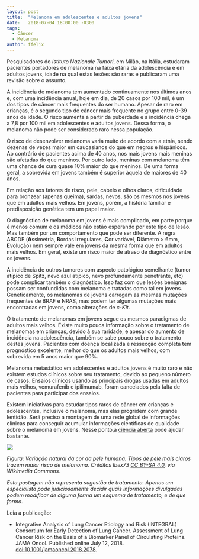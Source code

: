 ```yaml
---
layout: post
title:  "Melanoma em adolescentes e adultos jovens"
date:   2018-07-04 18:00:00 -0300
tags:
  - Câncer
  - Melanoma
author: ffelix
---
```

Pesquisadores do _Istituto Nazionale Tumori_, em Milão, na Itália, estudaram pacientes portadores de melanoma na faixa etária da adolescência e em adultos jovens, idade na qual estas lesões são raras e publicaram uma revisão sobre o assunto.
<!--more-->

A incidência de melanoma tem aumentado continuamente nos últimos anos e, com uma incidência anual, hoje em dia, de 20 casos por 100 mil, é um dos tipos de câncer mais frequentes do ser humano. Apesar de raro em crianças, é o segundo tipo de câncer mais frequente no grupo entre 0-39 anos de idade. O risco aumenta a partir da puberdade e a incidência chega a 7,8 por 100 mil em adolescentes e adultos jovens. Dessa forma, o melanoma não pode ser considerado raro nessa população.

O risco de desenvolver melanoma varia muito de acordo com a etnia, sendo dezenas de vezes maior em caucasianos do que em negros e hispânicos. Ao contrário de pacientes acima de 40 anos, nos mais jovens mais meninas são afetadas do que meninos. Por outro lado, meninas com melanoma têm uma chance de cura quase 10% maior do que meninos. De uma forma geral, a sobrevida em jovens também é superior àquela de maiores de 40 anos.

Em relação aos fatores de risco, pele, cabelo e olhos claros, dificuldade para bronzear (apenas queima), sardas, nevos, são os mesmos nos jovens que em adultos mais velhos. Em jovens, porém, a história familiar e predisposição genética tem um papel maior.

O diagnóstico de melanoma em jovens é mais complicado, em parte porque é menos comum e os médicos não estão esperando por este tipo de lesão. Mas também por um comportamento que pode ser diferente. A regra ABCDE (**A**ssimetria, **B**ordas irregulares, **C**or variável, **D**iâmetro > 6mm, **E**volução) nem sempre vale em jovens da mesma forma que em adultos mais velhos. Em geral, existe um risco maior de atraso de diagnóstico entre os jovens.

A incidência de outros tumores com aspecto patológico semelhante (tumor atípico de Spitz, nevo azul atípico, nevo profundamente penetrante, etc) pode complicar também o diagnóstico. Isso faz com que lesões benignas possam ser confundidas com melanoma e tratadas como tal em jovens. Geneticamente, os melanomas de jovens carregam as mesmas mutações frequentes de BRAF e NRAS, mas podem ter algumas mutações mais encontradas em jovens, como alterações de _c-Kit_.

O tratamento de melanomas em jovens segue os mesmos paradigmas de adultos mais velhos. Existe muito pouca informação sobre o tratamento de melanomas em crianças, devido à sua raridade, e apesar do aumento de incidência na adolescência, também se sabe pouco sobre o tratamento destes jovens. Pacientes com doença localizada e ressecção completa tem prognóstico excelente, melhor do que os adultos mais velhos, com sobrevida em 5 anos maior que 90%.

Melanoma metastático em adolescentes e adultos jovens é muito raro e não existem estudos clínicos sobre seu tratamento, devido ao pequeno número de casos. Ensaios clínicos usando as principais drogas usadas em adultos mais velhos, vemurafenib e ipilimumab, foram cancelados pela falta de pacientes para participar dos ensaios.

Existem iniciativas para estudar tipos raros de câncer em crianças e adolescentes, inclusive o melanoma, mas elas progridem com grande lentidão. Será preciso a montagem de uma rede global de informações clínicas para conseguir acumular informações científicas de qualidade sobre o melanoma em jovens. Nesse ponto,a [ciência aberta](http://bit.ly/valkyg2) pode ajudar bastante.


![](https://upload.wikimedia.org/wikipedia/commons/8/81/Playing_with_hands.JPG)

_Figura: Variação natural da cor da pele humana. Tipos de pele mais claros trazem maior risco de melanoma. Créditos  Ibex73 [CC BY-SA 4.0](https://creativecommons.org/licenses/by-sa/4.0), via Wikimedia Commons._

_Esta postagem não representa sugestão de tratamento. Apenas um especialista pode judiciosamente decidir quais informações divulgadas podem modificar de alguma forma um esquema de tratamento, e de que forma._

Leia a publicação:
- Integrative Analysis of Lung Cancer Etiology and Risk (INTEGRAL) Consortium for Early Detection of Lung Cancer. Assessment of Lung Cancer Risk on the Basis of a Biomarker Panel of Circulating Proteins. JAMA Oncol. Published online July 12, 2018. [doi:10.1001/jamaoncol.2018.2078](http://doi.org/10.1001/jamaoncol.2018.2078).
